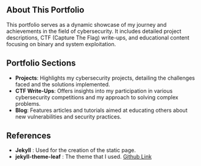 
## About This Portfolio

This portfolio serves as a dynamic showcase of my journey and achievements in the field of cybersecurity. It includes detailed project descriptions, CTF (Capture The Flag) write-ups, and educational content focusing on binary and system exploitation.

## Portfolio Sections

- **Projects**: Highlights my cybersecurity projects, detailing the challenges faced and the solutions implemented.
- **CTF Write-Ups**: Offers insights into my participation in various cybersecurity competitions and my approach to solving complex problems.
- **Blog**: Features articles and tutorials aimed at educating others about new vulnerabilities and security practices.

## References

- **Jekyll** : Used for the creation of the static page.
- **jekyll-theme-leaf** : The theme that I used. [Github Link](https://github.com/supun-io/jekyll-theme-lea)
